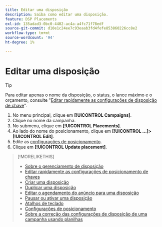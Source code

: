 ```yaml
---
title: Editar uma disposição
description: Saiba como editar uma disposição.
feature: DSP Placements
exl-id: 135adad3-0bc0-4402-ac4a-a4fc71f78edf
source-git-commit: d10e1c24ee7c93eaab3fd4fefe853860226cc8e2
workflow-type: tm+mt
source-wordcount: '94'
ht-degree: 1%

---
```


# Editar uma disposição

<!-- Some placements don't have this option. Clarify which placement types aren't eligible -- is it PG placements, or all placements using private inventory? And anything else? -->

>[!TIP]
>
> Para editar apenas o nome da disposição, o status, o lance máximo e o orçamento, consulte &quot;[Editar rapidamente as configurações de disposição de chave](/help/dsp/campaign-management/placements/placement-quick-edit.md)&quot;.

1. No menu principal, clique em **[!UICONTROL Campaigns]**.
1. Clique no nome da campanha.
1. No submenu, clique em **[!UICONTROL Placements]**.
1. Ao lado do nome do posicionamento, clique em **[!UICONTROL ...]>[!UICONTROL Edit]**.
1. Edite as [configurações de posicionamento](placement-settings.md).
1. Clique em **[!UICONTROL Update placement]**.

>[!MORELIKETHIS]
>
>* [Sobre o gerenciamento de disposição](placement-about.md)
>* [Editar rapidamente as configurações de posicionamento de chaves](placement-quick-edit.md)
>* [Criar uma disposição](placement-create.md)
>* [Duplicar uma disposição](placement-duplicate.md)
>* [Editar o agendamento do anúncio para uma disposição](placement-edit-ad-schedule.md)
>* [Pausar ou ativar uma disposição](placement-pause-activate.md)
>* [Atalhos de teclado](/help/dsp/campaign-management/reports/keyboard-shortcuts.md)
>* [Configurações de posicionamento](placement-settings.md)
>* [Sobre a correção das configurações de disposição de uma campanha usando planilhas](/help/dsp/campaign-management/qa/qa-about.md)

